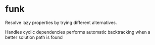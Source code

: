 funk
====

Resolve lazy properties by trying different alternatives.

Handles cyclic dependencies performs automatic backtracking when a better solution path is found
